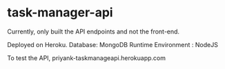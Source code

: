 # task-manager-api

Currently, only built the API endpoints and not the front-end. 

Deployed on Heroku.
Database: MongoDB 
Runtime Environment : NodeJS

To test the API, priyank-taskmanageapi.herokuapp.com
